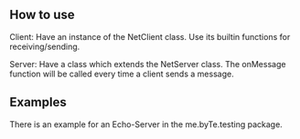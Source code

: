 ## How to use
Client:
Have an instance of the NetClient class.
Use its builtin functions for receiving/sending.

Server:
Have a class which extends the NetServer class.
The onMessage function will be called every time a client sends a message.

## Examples
There is an example for an Echo-Server in the me.byTe.testing package.
